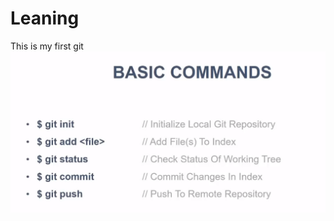 # Leaning
This is my first git
![alt text](https://github.com/SeanWang17/gitLearning/blob/login/basicCommands.png)
